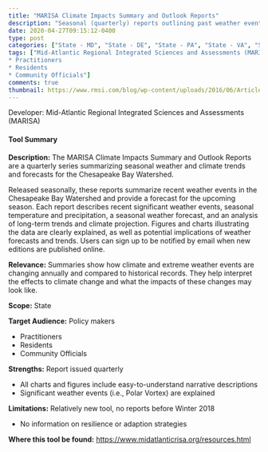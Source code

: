 ```yaml
---
title: "MARISA Climate Impacts Summary and Outlook Reports"
description: "Seasonal (quarterly) reports outlining past weather events and their significance as well as projections to the next seasons weather"
date: 2020-04-27T09:15:12-0400
type: post
categories: ["State - MD", "State - DE", "State - PA", "State - VA", "State - WV", "view past/current conditions", "view future projections", "short", "mid", "end"]
tags: ["Mid-Atlantic Regional Integrated Sciences and Assessments (MARISA)", "MD", "DE", "PA", "VA", "WV", "Policy makers
* Practitioners
* Residents
* Community Officials"]
comments: true
thumbnail: https://www.rmsi.com/blog/wp-content/uploads/2016/06/Article-04.jpg
---
```

Developer: Mid-Atlantic Regional Integrated Sciences and Assessments (MARISA)

#### Tool Summary
**Description:** The MARISA Climate Impacts Summary and Outlook Reports are a quarterly series summarizing seasonal weather and climate trends and forecasts for the Chesapeake Bay Watershed.

Released seasonally, these reports summarize recent weather events in the Chesapeake Bay Watershed and provide a forecast for the upcoming season. Each report describes recent significant weather events, seasonal temperature and precipitation, a seasonal weather forecast, and an analysis of long-term trends and climate projection. Figures and charts illustrating the data are clearly explained, as well as potential implications of weather forecasts and trends. Users can sign up to be notified by email when new editions are published online.

**Relevance:** Summaries show how climate and extreme weather events are changing annually and compared to historical records. They help interpret the effects to climate change and what the impacts of these changes may look like.

**Scope:** State

**Target Audience:** Policy makers
* Practitioners
* Residents
* Community Officials

**Strengths:** Report issued quarterly
* All charts and figures include easy-to-understand narrative descriptions
* Significant weather events (i.e., Polar Vortex) are explained

**Limitations:** Relatively new tool, no reports before Winter 2018
* No information on resilience or adaption strategies

**Where this tool be found:** https://www.midatlanticrisa.org/resources.html

